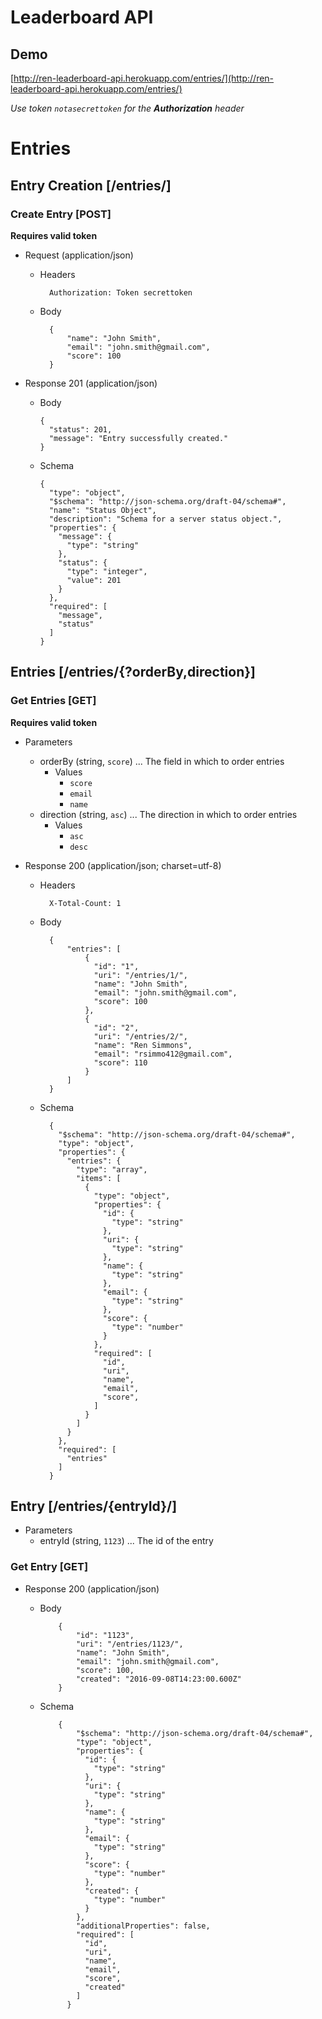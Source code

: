 # Leaderboard API

## Demo

[http://ren-leaderboard-api.herokuapp.com/entries/](http://ren-leaderboard-api.herokuapp.com/entries/)

*Use token `notasecrettoken` for the **Authorization** header*

# Entries

## Entry Creation [/entries/]

### Create Entry [POST]

  **Requires valid token**

  + Request (application/json)


    + Headers

            Authorization: Token secrettoken

    + Body

            {
                "name": "John Smith",
                "email": "john.smith@gmail.com",
                "score": 100
            }

  + Response 201 (application/json)

      + Body

            {
              "status": 201,
              "message": "Entry successfully created."
            }

      + Schema

            {
              "type": "object",
              "$schema": "http://json-schema.org/draft-04/schema#",
              "name": "Status Object",
              "description": "Schema for a server status object.",
              "properties": {
                "message": {
                  "type": "string"
                },
                "status": {
                  "type": "integer",
                  "value": 201
                }
              },
              "required": [
                "message",
                "status"
              ]
            }

## Entries [/entries/{?orderBy,direction}]

### Get Entries [GET]

**Requires valid token**

+ Parameters
    + orderBy (string, `score`) ... The field in which to order entries
        + Values
            + `score`
            + `email`
            + `name`
    + direction (string, `asc`) ... The direction in which to order entries
        + Values
            + `asc`
            + `desc`


+ Response 200 (application/json; charset=utf-8)

    + Headers

            X-Total-Count: 1

    + Body

            {
                "entries": [
                    {
                      "id": "1",
                      "uri": "/entries/1/",
                      "name": "John Smith",
                      "email": "john.smith@gmail.com",
                      "score": 100
                    },
                    {
                      "id": "2",
                      "uri": "/entries/2/",
                      "name": "Ren Simmons",
                      "email": "rsimmo412@gmail.com",
                      "score": 110
                    }
                ]
            }

    + Schema

            {
              "$schema": "http://json-schema.org/draft-04/schema#",
              "type": "object",
              "properties": {
                "entries": {
                  "type": "array",
                  "items": [
                    {
                      "type": "object",
                      "properties": {
                        "id": {
                          "type": "string"
                        },
                        "uri": {
                          "type": "string"
                        },
                        "name": {
                          "type": "string"
                        },
                        "email": {
                          "type": "string"
                        },
                        "score": {
                          "type": "number"
                        }
                      },
                      "required": [
                        "id",
                        "uri",
                        "name",
                        "email",
                        "score",
                      ]
                    }
                  ]
                }
              },
              "required": [
                "entries"
              ]
            }

## Entry [/entries/{entryId}/]

+ Parameters
    + entryId (string, `1123`) ... The id of the entry

### Get Entry [GET]

  + Response 200 (application/json)

    + Body

              {
                  "id": "1123",
                  "uri": "/entries/1123/",
                  "name": "John Smith",
                  "email": "john.smith@gmail.com",
                  "score": 100,
                  "created": "2016-09-08T14:23:00.600Z"
              }

    + Schema

              {
                  "$schema": "http://json-schema.org/draft-04/schema#",
                  "type": "object",
                  "properties": {
                    "id": {
                      "type": "string"
                    },
                    "uri": {
                      "type": "string"
                    },
                    "name": {
                      "type": "string"
                    },
                    "email": {
                      "type": "string"
                    },
                    "score": {
                      "type": "number"
                    },
                    "created": {
                      "type": "number"
                    }
                  },
                  "additionalProperties": false,
                  "required": [
                    "id",
                    "uri",
                    "name",
                    "email",
                    "score",
                    "created"
                  ]
                }
